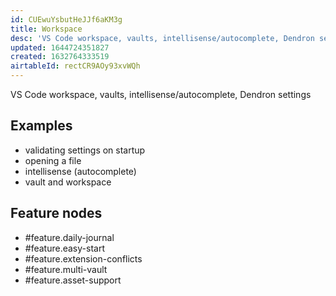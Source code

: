 ```yaml
---
id: CUEwuYsbutHeJJf6aKM3g
title: Workspace
desc: 'VS Code workspace, vaults, intellisense/autocomplete, Dendron settings'
updated: 1644724351827
created: 1632764333519
airtableId: rectCR9AOy93xvWQh
---
```


VS Code workspace, vaults, intellisense/autocomplete, Dendron settings

## Examples
- validating settings on startup
- opening a file
- intellisense (autocomplete)
- vault and workspace

## Feature nodes
- #feature.daily-journal
- #feature.easy-start
- #feature.extension-conflicts
- #feature.multi-vault
- #feature.asset-support
